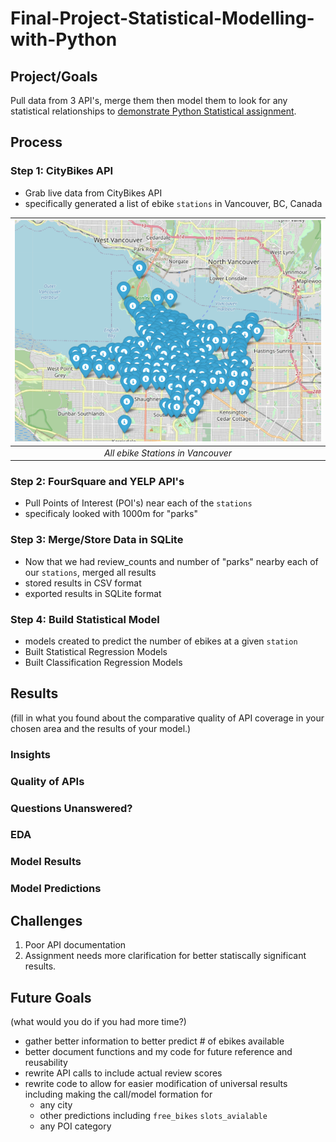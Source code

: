 # Final-Project-Statistical-Modelling-with-Python

## Project/Goals
Pull data from 3 API's, merge them then model them to look for any statistical relationships to [demonstrate Python Statistical assignment](https://github.com/adam-p/markdown-here/wiki/Markdown-Cheatsheet).

## Process
### Step 1: CityBikes API
* Grab live data from CityBikes API
* specifically generated a list of ebike `stations` in Vancouver, BC, Canada

| ![all stations](https://github.com/cboyda/LighthouseLabs/blob/main/Project-Python_Statistics/images/map_all_vancouver_stations.png) | 
|:--:| 
| *All ebike Stations in Vancouver* |

### Step 2: FourSquare and YELP API's
* Pull Points of Interest (POI's) near each of the `stations` 
* specificaly looked with 1000m for "parks"
### Step 3: Merge/Store Data in SQLite
* Now that we had review_counts and number of "parks" nearby each of our `stations`, merged all results
* stored results in CSV format 
* exported results in SQLite format
### Step 4: Build Statistical Model
* models created to predict the number of ebikes at a given `station`
* Built Statistical Regression Models
* Built Classification Regression Models

## Results
(fill in what you found about the comparative quality of API coverage in your chosen area and the results of your model.)
### Insights
### Quality of APIs
### Questions Unanswered?
### EDA
### Model Results
### Model Predictions

## Challenges 
1. Poor API documentation 
2. Assignment needs more clarification for better statiscally significant results.

## Future Goals
(what would you do if you had more time?)
* gather better information to better predict # of ebikes available
* better document functions and my code for future reference and reusability
* rewrite API calls to include actual review scores
* rewrite code to allow for easier modification of universal results including making the call/model formation for
  * any city
  * other predictions including `free_bikes` `slots_avialable`
  * any POI category

